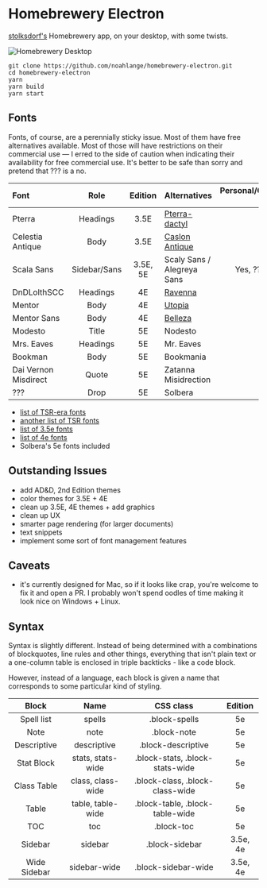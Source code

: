 # Homebrewery Electron
[stolksdorf's](https://github.com/stolksdorf) Homebrewery app, on your desktop,
with some twists.

![Homebrewery Desktop](https://i.imgur.com/QN4I6QK.png)

```
git clone https://github.com/noahlange/homebrewery-electron.git
cd homebrewery-electron
yarn
yarn build
yarn start
```

## Fonts
Fonts, of course, are a perennially sticky issue. Most of them have free
alternatives available. Most of those will have restrictions on their commercial
use — I erred to the side of caution when indicating their availability for
free commercial use. It's better to be safe than sorry and pretend that ??? is
a no.

| Font                 | Role         | Edition  | Alternatives                                                           | Personal/Commercial Use |
|:---------------------|:------------:|:--------:|:-----------------------------------------------------------------------|------------------------:|
| Pterra               | Headings     | 3.5E     | [Pterra-dactyl](http://www.fontpalace.com/font-download/Pterra-dactyl) | ???                     |
| Celestia Antique     | Body         | 3.5E     | [Caslon Antique](http://www.fontspace.com/alan-carr/caslon-antique)    | ???                     |
| Scala Sans           | Sidebar/Sans | 3.5E, 5E | Scaly Sans / Alegreya Sans                                             | Yes, ??? / Yes, Yes     |
| DnDLolthSCC          | Headings     | 4E       | [Ravenna](http://www.fontpalace.com/font-details/Ravenna/)             | ???                     |
| Mentor               | Body         | 4E       | [Utopia](https://ctan.org/tex-archive/fonts/utopia/)                   | Yes / Yes               |
| Mentor Sans          | Body         | 4E       | [Belleza](https://fonts.google.com/specimen/Belleza)                   | Yes / Yes               |
| Modesto              | Title        | 5E       | Nodesto                                                                | Yes / ???               |
| Mrs. Eaves           | Headings     | 5E       | Mr. Eaves                                                              | Yes / ???               |
| Bookman              | Body         | 5E       | Bookmania                                                              | Yes / ???               |
| Dai Vernon Misdirect | Quote        | 5E       | Zatanna Misidrection                                                   | Yes / ???               |
| ???                  | Drop         | 5E       | Solbera                                                                | Yes / ???               |

- [list of TSR-era fonts](https://www.kirith.com/tsr-fonts/)
- [another list of TSR fonts](http://www.hahnlibrary.net/rpgs/tsrfonts.html)
- [list of 3.5e fonts](http://www.enworld.org/forum/showthread.php?269337-Font-used-in-the-D-amp-D-3-5-PHB-DMG-and-MM&p=5028438&viewfull=1#post5028438)
- [list of 4e fonts](http://taxidermicowlbear.weebly.com/dd-fonts.html)
- Solbera's 5e fonts included

## Outstanding Issues
- add AD&D, 2nd Edition themes
- color themes for 3.5E + 4E
- clean up 3.5E, 4E themes + add graphics
- clean up UX
- smarter page rendering (for larger documents)
- text snippets
- implement some sort of font management features

## Caveats
- it's currently designed for Mac, so if it looks like crap, you're welcome to
  fix it and open a PR. I probably won't spend oodles of time making it look
  nice on Windows + Linux.

## Syntax
Syntax is slightly different. Instead of being determined with a combinations of
blockquotes, line rules and other things, everything that isn't plain text or a
one-column table is enclosed in triple backticks - like a code block.

However, instead of a language, each block is given a name that corresponds to
some particular kind of styling.

| Block       | Name              | CSS class                       | Edition  |
|:-----------:|:-----------------:|:-------------------------------:|:--------:|
| Spell list  | spells            | .block-spells                   | 5e       |
| Note        | note              | .block-note                     | 5e       |
| Descriptive | descriptive       | .block-descriptive              | 5e       |
| Stat Block  | stats, stats-wide | .block-stats, .block-stats-wide | 5e       |
| Class Table | class, class-wide | .block-class, .block-class-wide | 5e       |
| Table       | table, table-wide | .block-table, .block-table-wide | 5e       |
| TOC         | toc               | .block-toc                      | 5e       |
| Sidebar     | sidebar           | .block-sidebar                  | 3.5e, 4e |
| Wide Sidebar| sidebar-wide      | .block-sidebar-wide             | 3.5e, 4e |